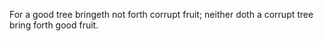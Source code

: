For a good tree bringeth not forth corrupt fruit; neither doth a corrupt tree bring forth good fruit.
